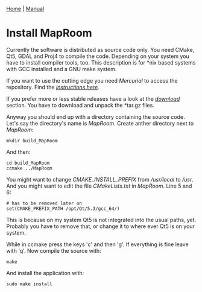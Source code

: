 [Home](Home) | [Manual](DocMain)

# Install MapRoom

Currently the software is distributed as source code only. You need CMake, Qt5, GDAL and Proj4 to compile the code. Depending on your system you have to install compiler tools, too. This description is for \*nix based systems with GCC installed and a GNU make system.

If you want to use the cutting edge you need _Mercurial_ to access the repository. Find the [_instructions here_](https://bitbucket.org/maproom/maproom/overview).

If you prefer more or less stable releases have a look at the [_download_](https://bitbucket.org/maproom/maproom/downloads) section. You have to download and unpack the \*tar.gz files.

Anyway you should end up with a directory containing the source code. Let's say the directory's name is _MapRoom_. Create anther directory next to _MapRoom_:

    mkdir build_MapRoom

And then:

    cd build_MapRoom
    ccmake ../MapRoom

You might want to change _CMAKE_INSTALL_PREFIX_ from _/usr/local_ to _/usr_. And you might want to edit the file _CMakeLists.txt_ in _MapRoom_. Line 5 and 6:

    # has to be removed later on
    set(CMAKE_PREFIX_PATH /opt/Qt/5.3/gcc_64/)

This is because on my system Qt5 is not integrated into the usual paths, yet. Probably you have to remove that, or change it to where ever Qt5 is on your system.

While in ccmake press the keys 'c' and then 'g'. If everything is fine leave with 'q'. Now compile the source with:

    make

And install the application with:

    sudo make install



